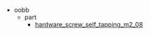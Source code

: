 * oobb
  * part
    * [hardware_screw_self_tapping_m2_08](oobb/part/hardware_screw_self_tapping_m2_08)
